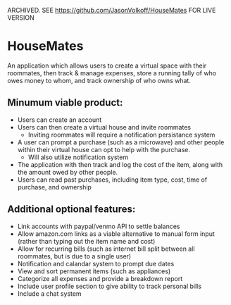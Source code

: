 ARCHIVED. SEE https://github.com/JasonVolkoff/HouseMates FOR LIVE VERSION


# HouseMates
An application which allows users to create a virtual space with their roommates, then track &amp; manage expenses, store a running tally of who owes money to whom, and track ownership of who owns what.


## **Minumum viable product:**
- Users can create an account
- Users can then create a virtual house and invite roommates
    - Inviting roommates will require a notification persistance system
- A user can prompt a purchase (such as a microwave) and other people within their virtual house can opt to help with the purchase.
    - Will also utilize notification system
- The application with then track and log the cost of the item, along with the amount owed by other people.
- Users can read past purchases, including item type, cost, time of purchase, and ownership


## **Additional optional features:**
- Link accounts with paypal/venmo API to settle balances
- Allow amazon.com links as a viable alternative to manual form input (rather than typing out the item name and cost)
- Allow for recurring bills (such as internet bill split between all roommates, but is due to a single user)
- Notification and calandar system to prompt due dates
- View and sort permanent items (such as appliances)
- Categorize all expenses and provide a breakdown report
- Include user profile section to give ability to track personal bills
- Include a chat system
